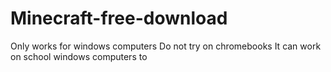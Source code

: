 # Minecraft-free-download
Only works for windows computers
Do not try on chromebooks
It can work on school windows computers to
